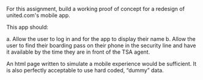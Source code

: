 For this assignment, build a working proof of concept for a redesign of united.com's mobile app.

This app should:

a. Allow the user to log in and for the app to display their name
b. Allow the user to find their boarding pass on their phone in the security line and have it available by the time they are in front of the TSA agent.

An html page written to simulate a mobile experience would be sufficient.
It is also perfectly acceptable to use hard coded, “dummy” data.
